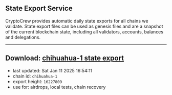 ## State Export Service
CryptoCrew provides automatic daily state exports for all chains we validate. State export files can be used as genesis files and are a snapshot of the current blockchain state, including all validators, accounts, balances and delegations.

---
**Download: [chihuahua-1 state export](https://dl-eu2.ccvalidators.com/SERVICE/chihuahua/chihuahua-1_export_16227809.json)**
---

- last updated: Sat Jan 11 2025 16:54:11
- chain id: `chihuahua-1`
- export height: `16227809`
- use for: airdrops, local tests, chain recovery
